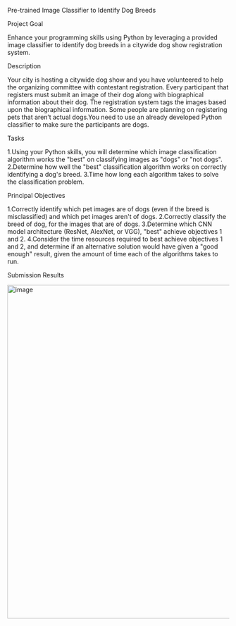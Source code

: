 Pre-trained Image Classifier to Identify Dog Breeds

Project Goal


Enhance your programming skills using Python by leveraging a provided image classifier to identify dog breeds in a citywide dog show registration system.

Description


Your city is hosting a citywide dog show and you have volunteered to help the organizing committee with contestant registration. Every participant that registers must submit an image of their dog along with biographical information about their dog. The registration system tags the images based upon the biographical information.
Some people are planning on registering pets that aren’t actual dogs.You need to use an already developed Python classifier to make sure the participants are dogs.

Tasks


1.Using your Python skills, you will determine which image classification algorithm works the "best" on classifying images as "dogs" or "not dogs".
2.Determine how well the "best" classification algorithm works on correctly identifying a dog's breed. 
3.Time how long each algorithm takes to solve the classification problem. 

Principal Objectives


1.Correctly identify which pet images are of dogs (even if the breed is misclassified) and which pet images aren't of dogs.
2.Correctly classify the breed of dog, for the images that are of dogs.
3.Determine which CNN model architecture (ResNet, AlexNet, or VGG), "best" achieve objectives 1 and 2.
4.Consider the time resources required to best achieve objectives 1 and 2, and determine if an alternative solution would have given a "good enough" result, given the amount of time each of the algorithms takes to run.

Submission Results



<img width="758" alt="image" src="https://github.com/user-attachments/assets/f52cff90-d1e4-4dcc-b39b-6bb9c9538de7">
